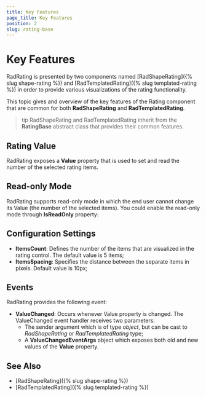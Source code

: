 ```yaml
---
title: Key Features
page_title: Key Features
position: 2
slug: rating-base
---
```


# Key Features

RadRating is presented by two components named [RadShapeRating]({% slug shape-rating %}) and [RadTemplatedRating]({% slug templated-rating %}) in order to provide various visualizations of the rating functionality. 

This topic gives and overview of the key features of the Rating component that are common for both **RadShapeRating** and **RadTemplatedRating**.

>tip RadShapeRating and RadTemplatedRating inherit from the **RatingBase** abstract class that provides their common features.

## Rating Value

RadRating exposes a **Value** property that is used to set and read the number of the selected rating items.

<snippet id='rating-features-value' />
 
## Read-only Mode

RadRating supports read-only mode in which the end user cannot change its Value (the number of the selected items). You could enable the read-only mode through **IsReadOnly** property:

<snippet id='rating-features-readonly' />
 
## Configuration Settings

* **ItemsCount**: Defines the number of the items that are visualized in the rating control. The default value is 5 items;
* **ItemsSpacing**: Specifies the distance between the separate items in pixels. Default value is 10px;

<snippet id='rating-features-configuration' />
 
## Events

RadRating provides the following event:

* **ValueChanged**: Occurs whenever Value property is changed. The ValueChanged event handler receives two parameters:
	* The sender argument which is of type *object*, but can be cast to *RadShapeRating* or *RadTemplatedRating* type;
	* А **ValueChangedEventArgs** object which exposes both old and new values of the **Value** property.
 
## See Also

- [RadShapeRating]({% slug shape-rating %})
- [RadTemplatedRating]({% slug templated-rating %})